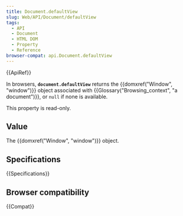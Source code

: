 ```yaml
---
title: Document.defaultView
slug: Web/API/Document/defaultView
tags:
  - API
  - Document
  - HTML DOM
  - Property
  - Reference
browser-compat: api.Document.defaultView
---
```

{{ApiRef}}

In browsers, **`document.defaultView`** returns the
{{domxref("Window", "window")}} object associated with {{Glossary("Browsing_context", "a
  document")}}, or `null` if none is available.

This property is read-only.

## Value

The {{domxref("Window", "window")}} object.

## Specifications

{{Specifications}}

## Browser compatibility

{{Compat}}

